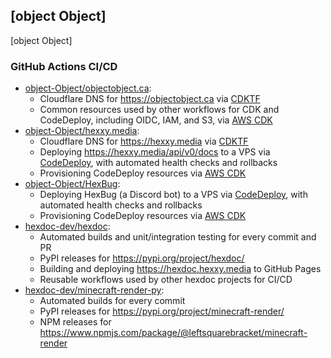 ## [object Object]

[object Object]

### GitHub Actions CI/CD

* [object-Object/objectobject.ca](https://github.com/object-Object/objectobject.ca):
  * Cloudflare DNS for https://objectobject.ca via [CDKTF](https://developer.hashicorp.com/terraform/cdktf)
  * Common resources used by other workflows for CDK and CodeDeploy, including OIDC, IAM, and S3, via [AWS CDK](https://docs.aws.amazon.com/cdk/v2/guide/home.html)
* [object-Object/hexxy.media](https://github.com/object-Object/hexxy.media):
  * Cloudflare DNS for https://hexxy.media via [CDKTF](https://developer.hashicorp.com/terraform/cdktf)
  * Deploying https://hexxy.media/api/v0/docs to a VPS via [CodeDeploy](https://docs.aws.amazon.com/codedeploy/latest/userguide/welcome.html), with automated health checks and rollbacks
  * Provisioning CodeDeploy resources via [AWS CDK](https://docs.aws.amazon.com/cdk/v2/guide/home.html)
* [object-Object/HexBug](https://github.com/object-Object/HexBug):
  * Deploying HexBug (a Discord bot) to a VPS via [CodeDeploy](https://docs.aws.amazon.com/codedeploy/latest/userguide/welcome.html), with automated health checks and rollbacks
  * Provisioning CodeDeploy resources via [AWS CDK](https://docs.aws.amazon.com/cdk/v2/guide/home.html)
* [hexdoc-dev/hexdoc](https://github.com/hexdoc-dev/hexdoc):
  * Automated builds and unit/integration testing for every commit and PR
  * PyPI releases for https://pypi.org/project/hexdoc/
  * Building and deploying https://hexdoc.hexxy.media to GitHub Pages
  * Reusable workflows used by other hexdoc projects for CI/CD
* [hexdoc-dev/minecraft-render-py](https://github.com/hexdoc-dev/minecraft-render-py):
  * Automated builds for every commit
  * PyPI releases for https://pypi.org/project/minecraft-render/
  * NPM releases for https://www.npmjs.com/package/@leftsquarebracket/minecraft-render
